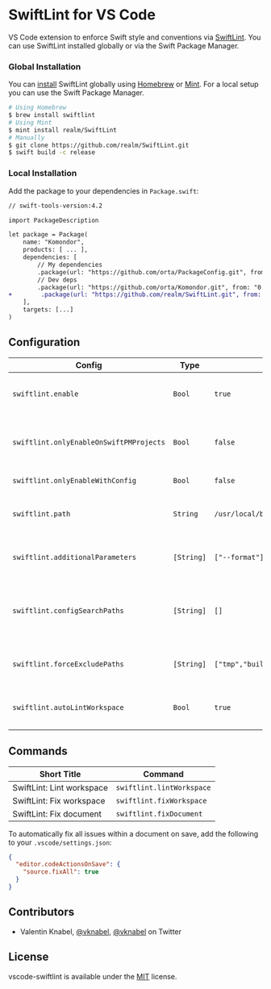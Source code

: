 # SwiftLint for VS Code

VS Code extension to enforce Swift style and conventions via [SwiftLint](https://github.com/realm/SwiftLint). You can use SwiftLint installed globally or via the Swift Package Manager.

### Global Installation

You can [install](https://github.com/realm/SwiftLint#installation) SwiftLint globally using [Homebrew](http://brew.sh/) or [Mint](https://github.com/yonaskolb/Mint). For a local setup you can use the Swift Package Manager.

```bash
# Using Homebrew
$ brew install swiftlint
# Using Mint
$ mint install realm/SwiftLint
# Manually
$ git clone https://github.com/realm/SwiftLint.git
$ swift build -c release
```

### Local Installation

Add the package to your dependencies in `Package.swift`:

```diff
// swift-tools-version:4.2

import PackageDescription

let package = Package(
    name: "Komondor",
    products: [ ... ],
    dependencies: [
        // My dependencies
        .package(url: "https://github.com/orta/PackageConfig.git", from: "0.0.1"),
        // Dev deps
        .package(url: "https://github.com/orta/Komondor.git", from: "0.0.1"),
+        .package(url: "https://github.com/realm/SwiftLint.git", from: "0.37.0"),
    ],
    targets: [...]
)
```

## Configuration

| Config                                  | Type       | Default                                      | Description                                                                                                                             |
| --------------------------------------- | ---------- | -------------------------------------------- | --------------------------------------------------------------------------------------------------------------------------------------- |
| `swiftlint.enable`                      | `Bool`     | `true`                                       | Whether SwiftLint should actually do something.                                                                                         |
| `swiftlint.onlyEnableOnSwiftPMProjects` | `Bool`     | `false`                                      | Requires and uses a SwiftLint as SwiftPM dependency.                                                                                    |
| `swiftlint.onlyEnableWithConfig`        | `Bool`     | `false`                                      | Only lint if config present.                                                                                                            |
| `swiftlint.path`                        | `String`   | `/usr/local/bin/swiftlint`                   | The location of the globally installed SwiftLint.                                                                                       |
| `swiftlint.additionalParameters`        | `[String]` | `["--format"]`                               | Additional parameters to pass to SwiftLint.                                                                                             |
| `swiftlint.configSearchPaths`           | `[String]` | `[]`                                         | Possible paths for SwiftLint config. _This disables [nested configurations](https://github.com/realm/SwiftLint#nested-configurations)!_ |
| `swiftlint.forceExcludePaths`           | `[String]` | `["tmp","build",".build","Pods","Carthage"]` | Paths to be excluded from being passed to SwiftLint.                                                                                    |
| `swiftlint.autoLintWorkspace`           | `Bool`     | `true`                                       | Automatically lint the whole project right after start.                                                                                 |

## Commands

| Short Title               | Command                   |
| ------------------------- | ------------------------- |
| SwiftLint: Lint workspace | `swiftlint.lintWorkspace` |
| SwiftLint: Fix workspace  | `swiftlint.fixWorkspace`  |
| SwiftLint: Fix document   | `swiftlint.fixDocument`   |

To automatically fix all issues within a document on save, add the following to your `.vscode/settings.json`:

```json
{
  "editor.codeActionsOnSave": {
    "source.fixAll": true
  }
}
```

## Contributors

- Valentin Knabel, [@vknabel](https://github.com/vknabel), [@vknabel](https://twitter.com/vknabel) on Twitter

## License

vscode-swiftlint is available under the [MIT](./LICENSE) license.
